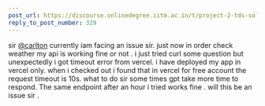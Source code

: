 ```yaml
---
post_url: https://discourse.onlinedegree.iitm.ac.in/t/project-2-tds-solver-discussion-thread/169029/331
reply_to_post_number: 329
---
```

sir [@carlton](/u/carlton) currently iam facing an issue sir. just now in order check weather my api is working fine or not . i just tried curl some question but unexpectedly i got timeout error from vercel. i have deployed my app in vercel only. when i checked out i found that in vercel for free account the request timeout is 10s. what to do sir some times gpt take more time to respond. The same endpoint after an hour i tried works fine . will this be an issue sir .